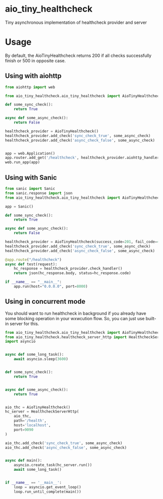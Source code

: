 # aio_tiny_healthcheck
Tiny asynchronous implementation of healthcheck provider and server

# Usage
By default, the AioTinyHealthcheck returns 200 if all checks successfully finish or 500 in opposite case.

## Using with aiohttp
```python
from aiohttp import web

from aio_tiny_healthcheck.aio_tiny_healthcheck import AioTinyHealthcheck

def some_sync_check():
    return True

async def some_async_check():
    return False

healthcheck_provider = AioTinyHealthcheck()
healthcheck_provider.add_check('sync_check_true', some_async_check)
healthcheck_provider.add_check('async_check_false', some_async_check)


app = web.Application()
app.router.add_get('/healthcheck', healthcheck_provider.aiohttp_handler)
web.run_app(app)
```

## Using with Sanic
```python
from sanic import Sanic
from sanic.response import json
from aio_tiny_healthcheck.aio_tiny_healthcheck import AioTinyHealthcheck

app = Sanic()

def some_sync_check():
    return True

async def some_async_check():
    return False

healthcheck_provider = AioTinyHealthcheck(success_code=201, fail_code=400)
healthcheck_provider.add_check('sync_check_true', some_async_check)
healthcheck_provider.add_check('async_check_false', some_async_check)

@app.route("/healthcheck")
async def test(request):
    hc_response = healthcheck_provider.check_handler()
    return json(hc_response.body, status=hc_response.code)

if __name__ == "__main__":
    app.run(host="0.0.0.0", port=8000)
```

## Using in concurrent mode
You should want to run healthcheck in background if you already have some blocking operation in your wxwcution flow.
So, you can just use built-in server for this.
```python 
from aio_tiny_healthcheck.aio_tiny_healthcheck import AioTinyHealthcheck
from aio_tiny_healthcheck.healthcheck_server_http import HealthcheckServerHttp
import asyncio


async def some_long_task():
    await asyncio.sleep(3600)


def some_sync_check():
    return True


async def some_async_check():
    return True


aio_thc = AioTinyHealthcheck()
hc_server = HealthcheckServerHttp(
    aio_thc,
    path='/health',
    host='localhost',
    port=9090
)

aio_thc.add_check('sync_check_true', some_async_check)
aio_thc.add_check('async_check_false', some_async_check)


async def main():
    asyncio.create_task(hc_server.run())
    await some_long_task()


if __name__ == '__main__':
    loop = asyncio.get_event_loop()
    loop.run_until_complete(main())
```
